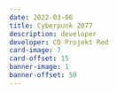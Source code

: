 ```yaml
---
date: 2022-03-06
title: Cyberpunk 2077
description: developer
developer: CD Projekt Red
card-image: 7
card-offset: 15
banner-image: 1
banner-offset: 50
---
```

